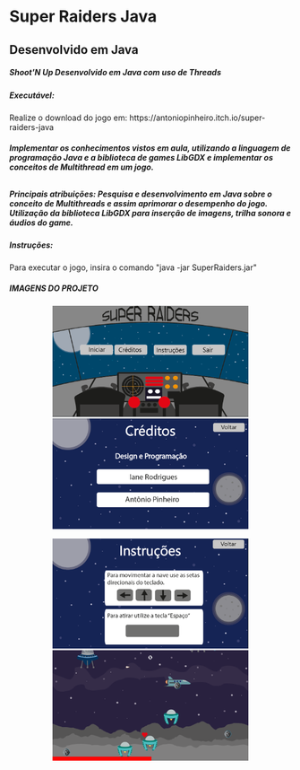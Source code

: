 <h1>Super Raiders Java</h1>
<h2>Desenvolvido em Java</h2>
<h5>Shoot'N Up Desenvolvido em Java com uso de Threads</h5>

<h5>Executável:</h5>
Realize o download do jogo em: https://antoniopinheiro.itch.io/super-raiders-java

<h5>Implementar os conhecimentos vistos em aula, utilizando a linguagem de programação Java e a biblioteca de games LibGDX e implementar os 
conceitos de Multithread em um jogo.<br>


<br>Principais atribuições: Pesquisa e desenvolvimento em Java sobre o conceito de Multithreads e assim 
aprimorar o desempenho do jogo. Utilização da biblioteca LibGDX para inserção de imagens, trilha sonora e áudios do game.</h5>

<h5>Instruções:</h5>
Para executar o jogo, insira o comando "java -jar SuperRaiders.jar"

<h5>IMAGENS DO PROJETO</h5>

<p align="center">
  <img src="/readme_screenshots/screen1.png" width="350" title="Super Raiders">
  <img src="/readme_screenshots/screen2.png" width="350" height="197" title="Super Raiders">
</p>

<p align="center">
  <img src="/readme_screenshots/screen3.png" width="350" title="Super Raiders">
  <img src="/readme_screenshots/screen4.png" width="350" title="Super Raiders">
</p>





